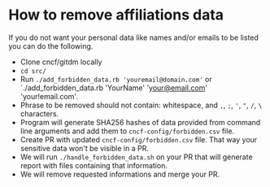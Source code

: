 # How to remove affiliations data

If you do not want your personal data like names and/or emails to be listed you can do the following.

- Clone cncf/gitdm locally
- `cd src/`
- Run `./add_forbidden_data.rb 'youremail@domain.com'` or `./add_forbidden_data.rb 'YourName' 'your@email.com' 'your!email.com'.
- Phrase to be removed should not contain: whitespace, and `,`, `;`, `'`, `"`, `/`, `\` characters.
- Program will generate SHA256 hashes of data provided from command line arguments and add them to `cncf-config/forbidden.csv` file.
- Create PR with updated `cncf-config/forbidden.csv` file. That way your sensitive data won't be visible in a PR.
- We will run `./handle_forbidden_data.sh` on your PR that will generate report with files containing that information.
- We will remove requested informations and merge your PR.
